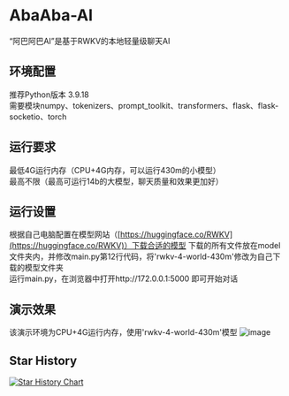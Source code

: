 # AbaAba-AI
“阿巴阿巴AI”是基于RWKV的本地轻量级聊天AI

## 环境配置
推荐Python版本 3.9.18  
需要模块numpy、tokenizers、prompt_toolkit、transformers、flask、flask-socketio、torch  

## 运行要求
最低4G运行内存（CPU+4G内存，可以运行430m的小模型）  
最高不限（最高可运行14b的大模型，聊天质量和效果更加好）  

## 运行设置
根据自己电脑配置在模型网站（[https://huggingface.co/RWKV](https://huggingface.co/RWKV)）下载合适的模型 
下载的所有文件放在model文件夹内，并修改main.py第12行代码，将'rwkv-4-world-430m'修改为自己下载的模型文件夹  
运行main.py，在浏览器中打开http://172.0.0.1:5000 即可开始对话  

## 演示效果
该演示环境为CPU+4G运行内存，使用'rwkv-4-world-430m'模型
![image](https://picshack.net/ib/JmNDSYUKX6.gif)

## Star History

[![Star History Chart](https://api.star-history.com/svg?repos=bilibini/AbaAba-AI&type=Date)](https://star-history.com/#bilibini/AbaAba-AI&Date)
